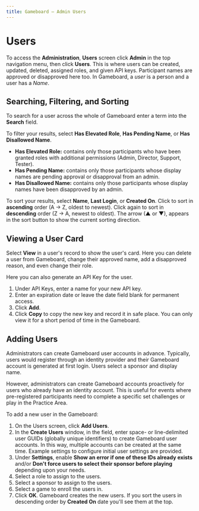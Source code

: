 ```yaml
---
title: Gameboard — Admin Users
---
```


# Users

To access the **Administration**, **Users** screen click **Admin** in the top navigation menu, then click **Users**. This is where users can be created, updated, deleted, assigned roles, and given API keys. Participant names are approved or disapproved here too. In Gameboard, a *user* is a person and a user has a *Name*.

## Searching, Filtering, and Sorting

To search for a user across the whole of Gameboard enter a term into the **Search** field.

To filter your results, select **Has Elevated Role**, **Has Pending Name**, or **Has Disallowed Name**.

- **Has Elevated Role:** contains only those participants who have been granted roles with additional permissions (Admin, Director, Support, Tester).
- **Has Pending Name:** contains only those participants whose display names are pending approval or disapproval from an admin.
- **Has Disallowed Name:** contains only those participants whose display names have been disapproved by an admin.

To sort your results, select **Name**, **Last Login**, or **Created On**. Click to sort in **ascending** order (A → Z, oldest to newest). Click again to sort in **descending** order (Z → A, newest to oldest). The arrow (▲ or ▼), appears in the sort button to show the current sorting direction.

## Viewing a User Card

Select **View** in a user's record to show the user's card. Here you can delete a user from Gameboard, change their approved name, add a disapproved reason, and even change their role.

Here you can also generate an API Key for the user.

1. Under API Keys, enter a name for your new API key.
2. Enter an expiration date or leave the date field blank for permanent access.
3. Click **Add**.
4. Click **Copy** to copy the new key and record it in safe place. You can only view it for a short period of time in the Gameboard.

## Adding Users

Administrators can create Gameboard user accounts in advance. Typically, users would register through an identity provider and their Gameboard account is generated at first login. Users select a sponsor and display name.

However, administrators can create Gameboard accounts proactively for users who already have an identity account. This is useful for events where pre-registered participants need to complete a specific set challenges or play in the Practice Area.

To add a new user in the Gameboard:

1. On the Users screen, click **Add Users**.
2. In the **Create Users** window, in the field, enter space- or line-delimited user GUIDs (globally unique identifiers) to create Gameboard user accounts. In this way, multiple accounts can be created at the same time. Example settings to configure initial user settings are provided.
3. Under **Settings**, enable **Show an error if one of these IDs already exists** and/or **Don't force users to select their sponsor before playing** depending upon your needs.
4. Select a role to assign to the users.
5. Select a sponsor to assign to the users.
6. Select a game to enroll the users in.
7. Click **OK**. Gameboard creates the new users. If you sort the users in descending order by **Created On** date you'll see them at the top.
